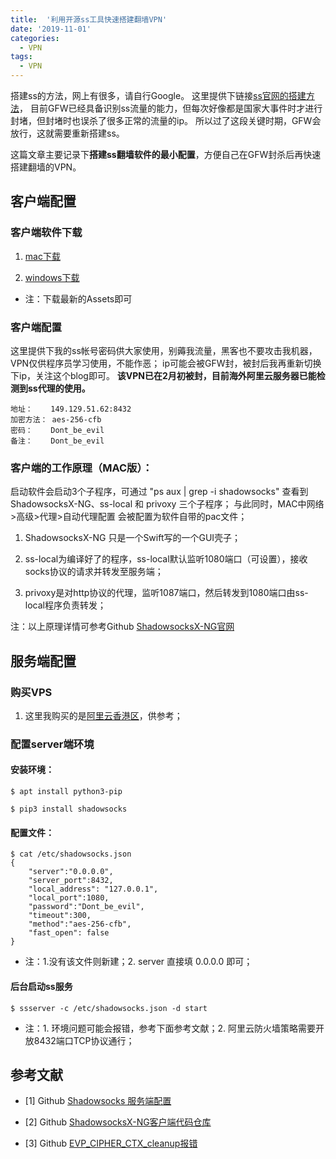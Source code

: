 ```yaml
---
title:  '利用开源ss工具快速搭建翻墙VPN'
date: '2019-11-01'
categories:
  - VPN
tags:
  - VPN
---
```


搭建ss的方法，网上有很多，请自行Google。
这里提供下链接[ss官网的搭建方法](https://github.com/shadowsocks/shadowsocks/wiki/Shadowsocks-%E4%BD%BF%E7%94%A8%E8%AF%B4%E6%98%8E)，
目前GFW已经具备识别ss流量的能力，但每次好像都是国家大事件时才进行封堵，但封堵时也误杀了很多正常的流量的ip。
所以过了这段关键时期，GFW会放行，这就需要重新搭建ss。

这篇文章主要记录下**搭建ss翻墙软件的最小配置**，方便自己在GFW封杀后再快速搭建翻墙的VPN。


## 客户端配置

### 客户端软件下载

1. [mac下载](https://github.com/shadowsocks/ShadowsocksX-NG/releases)

2. [windows下载](https://github.com/shadowsocks/shadowsocks-windows/releases)

* 注：下载最新的Assets即可


### 客户端配置

这里提供下我的ss帐号密码供大家使用，别薅我流量，黑客也不要攻击我机器，VPN仅供程序员学习使用，不能作恶；
ip可能会被GFW封，被封后我再重新切换下ip，关注这个blog即可。
**该VPN已在2月初被封，目前海外阿里云服务器已能检测到ss代理的使用。**

```
地址：    149.129.51.62:8432
加密方法： aes-256-cfb
密码：    Dont_be_evil
备注：    Dont_be_evil
```


### 客户端的工作原理（MAC版）：

启动软件会启动3个子程序，可通过 "ps aux | grep -i shadowsocks" 查看到 ShadowsocksX-NG、ss-local 和 privoxy 三个子程序；
与此同时，MAC中网络>高级>代理>自动代理配置 会被配置为软件自带的pac文件；

1. ShadowsocksX-NG 只是一个Swift写的一个GUI壳子；

2. ss-local为编译好了的程序，ss-local默认监听1080端口（可设置），接收socks协议的请求并转发至服务端；

3. privoxy是对http协议的代理，监听1087端口，然后转发到1080端口由ss-local程序负责转发；

注：以上原理详情可参考Github [ShadowsocksX-NG官网](https://github.com/shadowsocks/ShadowsocksX-NG)


## 服务端配置

### 购买VPS

1. 这里我购买的是[阿里云香港区](https://www.aliyun.com/product/swas?spm=5176.12825654.eofdhaal5.3.37b02c4aPPJcjo&aly_as=kKcMBhh5)，供参考；


### 配置server端环境


#### 安装环境：

```
$ apt install python3-pip

$ pip3 install shadowsocks
```


#### 配置文件：

```
$ cat /etc/shadowsocks.json
{
    "server":"0.0.0.0",
    "server_port":8432,
    "local_address": "127.0.0.1",
    "local_port":1080,
    "password":"Dont_be_evil",
    "timeout":300,
    "method":"aes-256-cfb",
    "fast_open": false
}
```

- 注：1.没有该文件则新建；2. server 直接填 0.0.0.0 即可；


#### 后台启动ss服务

```
$ ssserver -c /etc/shadowsocks.json -d start
```

- 注：1. 环境问题可能会报错，参考下面参考文献；2. 阿里云防火墙策略需要开放8432端口TCP协议通行；



## 参考文献

- [1] Github [Shadowsocks 服务端配置](https://github.com/shadowsocks/shadowsocks/wiki/Shadowsocks-%E4%BD%BF%E7%94%A8%E8%AF%B4%E6%98%8E)

- [2] Github [ShadowsocksX-NG客户端代码仓库](https://github.com/shadowsocks/ShadowsocksX-NG)

- [3] Github [EVP_CIPHER_CTX_cleanup报错](https://floperry.github.io/2019/02/24/2018-06-25-Ubuntu-18.04-%E4%B8%8B%E8%A7%A3%E5%86%B3-shadowsocks-%E6%9C%8D%E5%8A%A1%E6%8A%A5%E9%94%99%E9%97%AE%E9%A2%98/)

